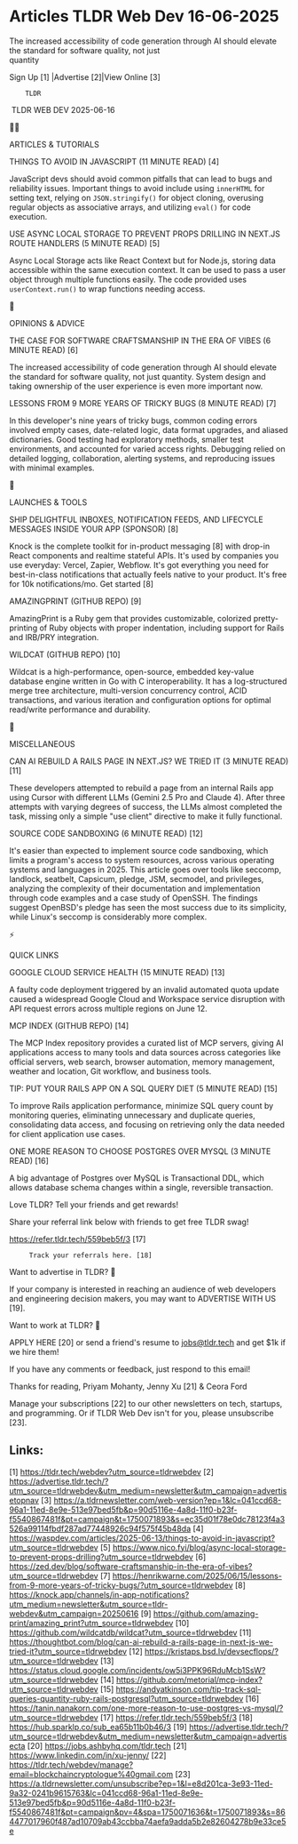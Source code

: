 # Articles TLDR Web Dev 16-06-2025

The increased accessibility of code generation through AI should
elevate the standard for software quality, not just
quantity ‌ ‌ ‌ ‌ ‌ ‌ ‌ ‌ ‌ ‌ ‌ ‌ ‌ ‌ ‌ ‌ ‌ ‌ ‌ ‌ ‌ ‌ ‌ ‌ ‌ ‌  ‌ ‌ ‌ ‌ ‌ ‌ ‌ ‌ ‌ ‌ ‌ ‌ ‌ ‌ ‌ ‌ ‌ ‌ ‌ ‌ ‌ ‌ ‌ ‌ ‌ ‌ 


 Sign Up [1] |Advertise [2]|View Online [3] 

		TLDR 

 TLDR WEB DEV 2025-06-16

🧑‍💻 

ARTICLES & TUTORIALS

 THINGS TO AVOID IN JAVASCRIPT (11 MINUTE READ) [4] 

 JavaScript devs should avoid common pitfalls that can lead to bugs
and reliability issues. Important things to avoid include using
`innerHTML` for setting text, relying on `JSON.stringify()` for object
cloning, overusing regular objects as associative arrays, and
utilizing `eval()` for code execution. 

 USE ASYNC LOCAL STORAGE TO PREVENT PROPS DRILLING IN NEXT.JS ROUTE
HANDLERS (5 MINUTE READ) [5] 

 Async Local Storage acts like React Context but for Node.js, storing
data accessible within the same execution context. It can be used to
pass a user object through multiple functions easily. The code
provided uses `userContext.run()` to wrap functions needing access. 

🧠 

OPINIONS & ADVICE

 THE CASE FOR SOFTWARE CRAFTSMANSHIP IN THE ERA OF VIBES (6 MINUTE
READ) [6] 

 The increased accessibility of code generation through AI should
elevate the standard for software quality, not just quantity. System
design and taking ownership of the user experience is even more
important now. 

 LESSONS FROM 9 MORE YEARS OF TRICKY BUGS (8 MINUTE READ) [7] 

 In this developer's nine years of tricky bugs, common coding errors
involved empty cases, date-related logic, data format upgrades, and
aliased dictionaries. Good testing had exploratory methods, smaller
test environments, and accounted for varied access rights. Debugging
relied on detailed logging, collaboration, alerting systems, and
reproducing issues with minimal examples. 

🚀 

LAUNCHES & TOOLS

 SHIP DELIGHTFUL INBOXES, NOTIFICATION FEEDS, AND LIFECYCLE MESSAGES
INSIDE YOUR APP (SPONSOR) [8] 

 Knock is the complete toolkit for in-product messaging [8] with
drop-in React components and realtime stateful APIs. It's used by
companies you use everyday: Vercel, Zapier, Webflow. It's got
everything you need for best-in-class notifications that actually
feels native to your product. It's free for 10k notifications/mo. Get
started [8] 

 AMAZINGPRINT (GITHUB REPO) [9] 

 AmazingPrint is a Ruby gem that provides customizable, colorized
pretty-printing of Ruby objects with proper indentation, including
support for Rails and IRB/PRY integration. 

 WILDCAT (GITHUB REPO) [10] 

 Wildcat is a high-performance, open-source, embedded key-value
database engine written in Go with C interoperability. It has a
log-structured merge tree architecture, multi-version concurrency
control, ACID transactions, and various iteration and configuration
options for optimal read/write performance and durability. 

🎁 

MISCELLANEOUS

 CAN AI REBUILD A RAILS PAGE IN NEXT.JS? WE TRIED IT (3 MINUTE READ)
[11] 

 These developers attempted to rebuild a page from an internal Rails
app using Cursor with different LLMs (Gemini 2.5 Pro and Claude 4).
After three attempts with varying degrees of success, the LLMs almost
completed the task, missing only a simple "use client" directive to
make it fully functional. 

 SOURCE CODE SANDBOXING (6 MINUTE READ) [12] 

 It's easier than expected to implement source code sandboxing, which
limits a program's access to system resources, across various
operating systems and languages in 2025. This article goes over tools
like seccomp, landlock, seatbelt, Capsicum, pledge, JSM, secmodel, and
privileges, analyzing the complexity of their documentation and
implementation through code examples and a case study of OpenSSH. The
findings suggest OpenBSD's pledge has seen the most success due to its
simplicity, while Linux's seccomp is considerably more complex. 

⚡ 

QUICK LINKS

 GOOGLE CLOUD SERVICE HEALTH (15 MINUTE READ) [13] 

 A faulty code deployment triggered by an invalid automated quota
update caused a widespread Google Cloud and Workspace service
disruption with API request errors across multiple regions on June 12.


 MCP INDEX (GITHUB REPO) [14] 

 The MCP Index repository provides a curated list of MCP servers,
giving AI applications access to many tools and data sources across
categories like official servers, web search, browser automation,
memory management, weather and location, Git workflow, and business
tools. 

 TIP: PUT YOUR RAILS APP ON A SQL QUERY DIET (5 MINUTE READ) [15] 

 To improve Rails application performance, minimize SQL query count by
monitoring queries, eliminating unnecessary and duplicate queries,
consolidating data access, and focusing on retrieving only the data
needed for client application use cases. 

 ONE MORE REASON TO CHOOSE POSTGRES OVER MYSQL (3 MINUTE READ) [16] 

 A big advantage of Postgres over MySQL is Transactional DDL, which
allows database schema changes within a single, reversible
transaction. 

Love TLDR? Tell your friends and get rewards!

 Share your referral link below with friends to get free TLDR swag! 

 https://refer.tldr.tech/559beb5f/3 [17] 

		 Track your referrals here. [18] 

Want to advertise in TLDR? 📰

 If your company is interested in reaching an audience of web
developers and engineering decision makers, you may want to ADVERTISE
WITH US [19]. 

Want to work at TLDR? 💼

 APPLY HERE [20] or send a friend's resume to jobs@tldr.tech and get
$1k if we hire them! 

 If you have any comments or feedback, just respond to this email! 

Thanks for reading, 
Priyam Mohanty, Jenny Xu [21] & Ceora Ford 

 Manage your subscriptions [22] to our other newsletters on tech,
startups, and programming. Or if TLDR Web Dev isn't for you, please
unsubscribe [23]. 

 

Links:
------
[1] https://tldr.tech/webdev?utm_source=tldrwebdev
[2] https://advertise.tldr.tech/?utm_source=tldrwebdev&utm_medium=newsletter&utm_campaign=advertisetopnav
[3] https://a.tldrnewsletter.com/web-version?ep=1&lc=041ccd68-96a1-11ed-8e9e-513e97bed5fb&p=90d5116e-4a8d-11f0-b23f-f5540867481f&pt=campaign&t=1750071893&s=ec35d01f78e0dc78123f4a3526a99114fbdf287ad77448926c94f575f45b48da
[4] https://waspdev.com/articles/2025-06-13/things-to-avoid-in-javascript?utm_source=tldrwebdev
[5] https://www.nico.fyi/blog/async-local-storage-to-prevent-props-drilling?utm_source=tldrwebdev
[6] https://zed.dev/blog/software-craftsmanship-in-the-era-of-vibes?utm_source=tldrwebdev
[7] https://henrikwarne.com/2025/06/15/lessons-from-9-more-years-of-tricky-bugs/?utm_source=tldrwebdev
[8] https://knock.app/channels/in-app-notifications?utm_medium=newsletter&utm_source=tldr-webdev&utm_campaign=20250616
[9] https://github.com/amazing-print/amazing_print?utm_source=tldrwebdev
[10] https://github.com/wildcatdb/wildcat?utm_source=tldrwebdev
[11] https://thoughtbot.com/blog/can-ai-rebuild-a-rails-page-in-next-js-we-tried-it?utm_source=tldrwebdev
[12] https://kristaps.bsd.lv/devsecflops/?utm_source=tldrwebdev
[13] https://status.cloud.google.com/incidents/ow5i3PPK96RduMcb1SsW?utm_source=tldrwebdev
[14] https://github.com/metorial/mcp-index?utm_source=tldrwebdev
[15] https://andyatkinson.com/tip-track-sql-queries-quantity-ruby-rails-postgresql?utm_source=tldrwebdev
[16] https://tanin.nanakorn.com/one-more-reason-to-use-postgres-vs-mysql/?utm_source=tldrwebdev
[17] https://refer.tldr.tech/559beb5f/3
[18] https://hub.sparklp.co/sub_ea65b11b0b46/3
[19] https://advertise.tldr.tech/?utm_source=tldrwebdev&utm_medium=newsletter&utm_campaign=advertisecta
[20] https://jobs.ashbyhq.com/tldr.tech
[21] https://www.linkedin.com/in/xu-jenny/
[22] https://tldr.tech/webdev/manage?email=blockchaincryptologue%40gmail.com
[23] https://a.tldrnewsletter.com/unsubscribe?ep=1&l=e8d201ca-3e93-11ed-9a32-0241b9615763&lc=041ccd68-96a1-11ed-8e9e-513e97bed5fb&p=90d5116e-4a8d-11f0-b23f-f5540867481f&pt=campaign&pv=4&spa=1750071636&t=1750071893&s=864477017960f487ad10709ab43ccbba74aefa9adda5b2e82604278b9e33ce5e